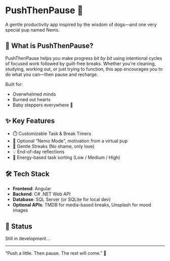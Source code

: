 ﻿# PushThenPause 🐾

A gentle productivity app inspired by the wisdom of dogs—and one very special pup named Nems.

## 🌱 What is PushThenPause?

PushThenPause helps you make progress *bit by bit* using intentional cycles of focused work followed by guilt-free breaks. Whether you're cleaning, studying, working out, or just trying to function, this app encourages you to do what you can—then pause and recharge.

Built for:
- Overwhelmed minds
- Burned out hearts
- Baby steppers everywhere 🐾

## ✨ Key Features

- ⏱️ Customizable Task & Break Timers
- 🐶 Optional "Nemo Mode", motivation from a virtual pup
- 🎯 Gentle Streaks (No shame, only love)
- 💡 End-of-day reflections
- 🧠 Energy-based task sorting (Low / Medium / High)

## 🛠 Tech Stack

- **Frontend**: Angular
- **Backend**: C# .NET Web API
- **Database**: SQL Server (or SQLite for local dev)
- **Optional APIs**: TMDB for media-based breaks, Unsplash for mood images

## 🚧 Status

Still in development...

---

“Push a little. Then pause. The rest will come.” 🐾
